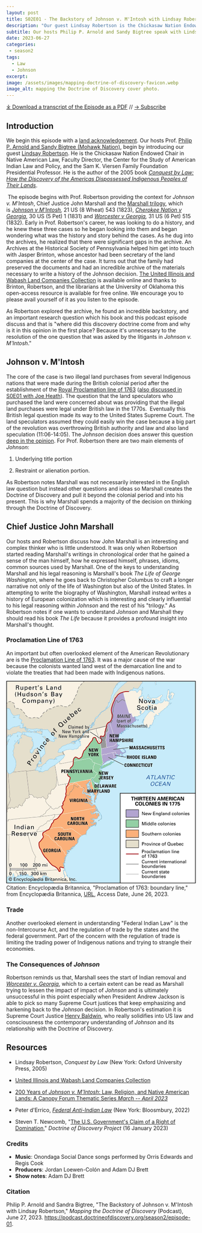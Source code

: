 ```yaml
---
layout: post
title: S02E01 - The Backstory of Johnson v. M'Intosh with Lindsay Robertson
description: "Our guest Lindsay Robertson is the Chickasaw Nation Endowed Chair in Native American Law, Faculty Director, Center for the Study of American Indian Law and Policy, and the Sam K. Viersen Family Foundation Presidential Professor. He is the author of the 2005 book Conquest by Law: How the Discovery of the Americas Dispossessed Indigenous Peoples of Their Lands."
subtitle: Our hosts Philip P. Arnold and Sandy Bigtree speak with Lindsay Robertson.
date: 2023-06-27
categories: 
 - season2
tags: 
  - Law
  - Johnson
excerpt: 
image: /assets/images/mapping-doctrine-of-discovery-favicon.webp
image_alt: mapping the Doctrine of Discovery cover photo.
---
```


<div id="buzzsprout-player-13112694"></div><script src="https://www.buzzsprout.com/1926214/13112694-s2e01-the-backstory-of-johnson-v-m-intosh-with-lindsay-robertson.js?container_id=buzzsprout-player-13112694&player=small" type="text/javascript" charset="utf-8"></script>

[⤓ Download a transcript of the Episode as a PDF](/assets/pdfs/S2E01–The-Backstory-of-Johnson-v-MIntosh-Lindsay-Robertson-TRANSCRIPT.pdf) // [→ Subscribe](/subscribe/)
  
Introduction
------------

We begin this episode with a [land acknowledgement](https://podcast.doctrineofdiscovery.org/land/). Our hosts Prof. [Philip P. Arnold and Sandy Bigtree (Mohawk Nation)](https://indigenousvalues.org/about/our-team/), begin by introducing our guest [Lindsay Robertson](https://law.ou.edu/directory/lindsay-robertson). He is the Chickasaw Nation Endowed Chair in Native American Law, Faculty Director, the Center for the Study of American Indian Law and Policy, and the Sam K. Viersen Family Foundation Presidential Professor. He is the author of the 2005 book [*Conquest by Law: How the Discovery of the Americas Dispossessed Indigenous Peoples of Their Lands*](https://global.oup.com/academic/product/conquest-by-law-9780195314892?cc=us&lang=en&).

 The episode begins with Prof. Robertson providing the context for *Johnson v. M'Intosh*, Chief Justice John Marshall and the [Marshall trilogy](https://unimelb.libguides.com/c.php?g=929546&p=6716008), which is [*Johnson v M'Intosh*](https://www.law.cornell.edu/supremecourt/text/21/543)*,* 21 US (8 Wheat) 543 (1823), [*Cherokee Nation v Georgia*](https://www.law.cornell.edu/supremecourt/text/30/1), 30 US (5 Pet) 1 (1831) and [*Worcester v Georgia*](https://www.law.cornell.edu/supremecourt/text/31/515)*,* 31 US (6 Pet) 515 (1832). Early in Prof. Robertson's career, he was looking to do a history, and he knew these three cases so he began looking into them and began wondering what was the history and story behind the cases. As he dug into the archives, he realized that there were significant gaps in the archive. An Archives at the Historical Society of Pennsylvania helped him get into touch with Jasper Brinton, whose ancestor had been secretary of the land companies at the center of the case. It turns out that the family had preserved the documents and had an incredible archive of the materials necessary to write a history of the Johnson decision. [The United Illinois and Wabash Land Companies Collection](https://digital.libraries.ou.edu/IWLC/) is available online and thanks to Brinton, Robertson, and the librarians at the University of Oklahoma this open-access resource is available for free online. We encourage you to please avail yourself of it as you listen to the episode.

As Robertson explored the archive, he found an incredible backstory, and an important research question which his book and this podcast episode discuss and that is "where did this discovery doctrine come from and why is it in this opinion in the first place? Because it's unnecessary to the resolution of the one question that was asked by the litigants in *Johnson v. M'Intosh*."

Johnson v. M'Intosh
-------------------

The core of the case is two illegal land purchases from several Indigenous nations that were made during the British colonial period after the establishment of the [Royal Proclamation line of 1763](https://www.solon.org/Constitutions/Canada/English/PreConfederation/rp_1763.html) ([also discussed in S0E01 with Joe Heath](https://podcast.doctrineofdiscovery.org/season1/episode-01)). The question that the land speculators who purchased the land were concerned about was providing that the illegal land purchases were legal under British law in the 1770s.  Eventually this British legal question made its way to the United States Supreme Court. The land speculators assumed they could easily win the case because a big part of the revolution was overthrowing British authority and law and also land speculation (11:06-14:05). The *Johnson* decision does answer this question [deep in the opinion](https://www.law.cornell.edu/supremecourt/text/21/543). For Prof. Robertson there are two main elements of *Johnson*:

1. Underlying title portion

2. Restraint or alienation portion.

As Robertson notes Marshall was not necessarily interested in the English law question but instead other questions and ideas so Marshall creates the Doctrine of Discovery and pull it beyond the colonial period and into his present. This is why Marshall spends a majority of the decision on thinking through the Doctrine of Discovery.

Chief Justice John Marshall
---------------------------

Our hosts and Robertson discuss how John Marshall is an interesting and complex thinker who is little understood. It was only when Robertson started reading Marshall's writings in chronological order that he gained a sense of the man himself, how he expressed himself, phrases, idioms, common sources used by Marshall. One of the keys to understanding Marshall and his legal reasoning is Marshall's book *The Life of George Washington*, where he goes back to Christopher Columbus to craft a longer narrative not only of the life of Washington but also of the United States. In attempting to write the biography of Washington, Marshall instead writes a history of European colonization which is interesting and clearly influential to his legal reasoning within *Johnson* and the rest of his "trilogy." As Robertson notes if one wants to understand *Johnson* and Marshall they should read his book *The Life* because it provides a profound insight into Marshall's thought.

### Proclamation Line of 1763

An important but often overlooked element of the American Revolutionary are is the [Proclamation Line of 1763](https://www.mountvernon.org/library/digitalhistory/digital-encyclopedia/article/proclamation-line-of-1763/). It was a major cause of the war because the colonists wanted land west of the demarcation line and to violate the treaties that had been made with Indigenous nations.

![Encyclopædia Britannica Proclamation of 1763: boundary line map](/assets/images/colonies-Proclamation-American-boundary-line-1763.webp)
Citation: Encyclopædia Britannica, "Proclamation of 1763: boundary line," from Encyclopædia Britannica, [URL](https://www.britannica.com/event/Proclamation-of-1763#/media/1/536603/195441), Access Date, June 26, 2023.

### Trade

Another overlooked element in understanding "Federal Indian Law" is the non-Intercourse Act, and the regulation of trade by the states and the federal government. Part of the concern with the regulation of trade is limiting the trading power of Indigenous nations and trying to strangle their economies.

### The Consequences of *Johnson*

Robertson reminds us that, Marshall sees the start of Indian removal and [*Worcester v. Georgia*](https://www.oyez.org/cases/1789-1850/31us515), which to a certain extent can be read as Marshall trying to lessen the impact of impact of *Johnson* and is ultimately unsuccessful in this point especially when President Andrew Jackson is able to pick so many Supreme Court justices that keep emphasizing and harkening back to the *Johnson* decision. In Robertson's estimation it is Supreme Court Justice [Henry Baldwin](https://www.oyez.org/justices/henry_baldwin), who really solidifies into US law and consciousness the contemporary understanding of *Johnson* and its relationship with the Doctrine of Discovery.

Resources
---------

- Lindsay Robertson, *Conquest by Law* (New York: Oxford University Press, 2005)

- [United Illinois and Wabash Land Companies Collection](https://digital.libraries.ou.edu/IWLC/)

- [200 Years of *Johnson v. M'Intosh*: Law, Religion, and Native American Lands: A Canopy Forum Thematic Series *March -- April 2023*](https://canopyforum.org/200-years-of-johnson-v-mintosh-law-religion-and-native-american-lands/)

- Peter d'Errico, [*Federal Anti-Indian Law*](https://www.bloomsbury.com/us/federal-antiindian-law-9781440879210/) (New York: Bloosmbury, 2022)

- Steven T. Newcomb, "[The U.S. Government's Claim of a Right of Domination](https://doctrineofdiscovery.org/blog/us-government-claim-domination/)," *Doctrine of Discovery Project* (16 January 2023)

### Credits

- **Music**: Onondaga Social Dance songs performed by Orris Edwards and Regis Cook
- **Producers**: Jordan Loewen-Colón and Adam DJ Brett
- **Show notes**: Adam DJ Brett

### Citation

Philip P. Arnold and Sandra Bigtree, "The Backstory of Johnson v. M'Intosh with Lindsay Robertson," _Mapping the Doctrine of Discovery_ (Podcast), June 27, 2023. <https://podcast.doctrineofdiscovery.org/season2/episode-01>.
